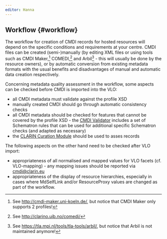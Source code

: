 ```yaml
---
editor: Hanna
---
```


## Workflow {#workflow}

The workflow for creation of CMDI records for hosted resources will depend on the specific conditions and requirements at your centre. CMDI files can be created \(semi-\)manually \(by editing XML files or using tools such as CMDI Maker,[^1] COMEDI,[^2] and Arbil[^3] - this will usually be done by the resource owners\), or by automatic conversion from existing metadata formats with the usual benefits and disadvantages of manual and automatic data creation respectively.

Concerning metadata quality assessment in the workflow, some aspects can be checked before CMDI is imported into the VLO:

* all CMDI metadata must validate against the profile XSD
* manually created CMDI should go through automatic consistency checks
* all CMDI metadata should be checked for features that cannot be covered by the profile XSD - the [CMDI Validator](https://github.com/clarin-eric/cmdi-instance-validator/releases/latest) includes a set of Schematron rules that can be used for additional specific Schematron checks \(and adapted as necessary\)
* the [CLARIN Curation Module](https://clarin.oeaw.ac.at/curate/) should be used to asses records

The following aspects on the other hand need to be checked after VLO import:

* appropriateness of all normalised and mapped values for VLO facets \(cf. VLO-mapping\) - any mapping issues should be reported via [cmdi@clarin.eu](mailto:cmdi@clarin.eu)
* appropriateness of the display of resource hierarchies, especially in cases where MdSelfLink and/or ResourceProxy values are changed as part of the workflow.



[^1]: See http://cmdi-maker.uni-koeln.de/, but notice that CMDI Maker only supports 2 profiles!

[^2]: See http://clarino.uib.no/comedi/

[^3]: See https://tla.mpi.nl/tools/tla-tools/arbil/, but notice that Arbil is not maintained anymore!

